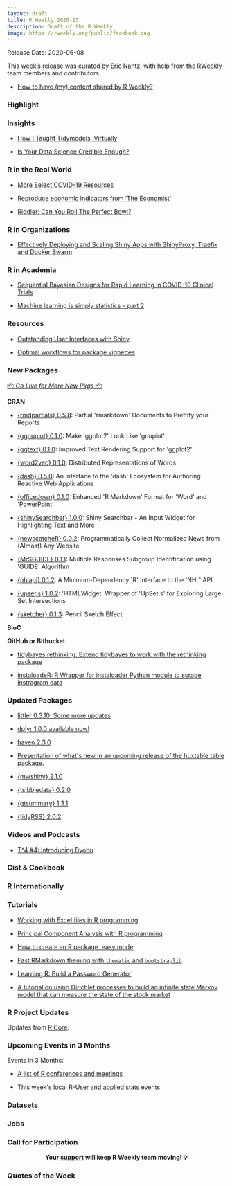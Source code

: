 ```yaml
---
layout: draft
title: R Weekly 2020-23
description: Draft of the R Weekly
image: https://rweekly.org/public/facebook.png
---
```


Release Date: 2020-06-08

This week’s release was curated by [Eric Nantz](https://twitter.com/theRcast), with help from the RWeekly team members and contributors.

+ [How to have (my) content shared by R Weekly?](https://github.com/rweekly/rweekly.org#how-to-have-my-content-shared-by-r-weekly)


###  Highlight



### Insights

+ [How I Taught Tidymodels, Virtually](https://alison.rbind.io/post/2020-06-02-tidymodels-virtually/)

+ [Is Your Data Science Credible Enough?](https://blog.rstudio.com/2020/06/02/is-your-data-science-credible-enough/)

### R in the Real World

+ [More Select COVID-19 Resources](https://rviews.rstudio.com/2020/06/03/more-select-covid-19-resources/)

+ [Reproduce economic indicators from ‘The Economist’](https://macro.cepremap.fr/article/2020-06/economic-indicators/)

+ [Riddler: Can You Roll The Perfect Bowl?](https://joshuacook.netlify.app/post/riddler-perfect-bowl/)

###  R in Organizations

+ [Effectively Deploying and Scaling Shiny Apps with ShinyProxy, Traefik and Docker Swarm](https://www.databentobox.com/2020/05/31/shinyproxy-with-docker-swarm/)

###  R in Academia

+ [Sequential Bayesian Designs for Rapid Learning in COVID-19 Clinical Trials](https://fharrell.com/talk/seqbayes/)

+ [Machine learning is simply statistics – part 2](https://eranraviv.com/machine-learning-simply-statistics-part-2/)

###  Resources

+ [Outstanding User Interfaces with Shiny](https://divadnojnarg.github.io/outstanding-shiny-ui)

+ [Optimal workflows for package vignettes](https://blog.r-hub.io/2020/06/03/vignettes/)

###  New Packages

<p class="added-hostname"><a href="https://rweekly.org/live" target="_blank" class="externalLink">📦 <i>Go Live for More New Pkgs</i> 📦</a></p>

**CRAN**

+ [{rmdpartials} 0.5.8](https://cran.r-project.org/package=rmdpartials): Partial 'rmarkdown' Documents to Prettify your Reports

+ [{ggnuplot} 0.1.0](https://cran.r-project.org/package=ggnuplot): Make 'ggplot2' Look Like 'gnuplot'

+ [{ggtext} 0.1.0](https://cran.r-project.org/package=ggtext): Improved Text Rendering Support for 'ggplot2'

+ [{word2vec} 0.1.0](https://cran.r-project.org/package=word2vec): Distributed Representations of Words

+ [{dash} 0.5.0](https://cran.r-project.org/package=dash): An Interface to the 'dash' Ecosystem for Authoring Reactive Web Applications

+ [{officedown} 0.1.0](https://cran.r-project.org/package=officedown): Enhanced 'R Markdown' Format for 'Word' and 'PowerPoint'

+ [{shinySearchbar} 1.0.0](https://cran.r-project.org/package=shinySearchbar): Shiny Searchbar - An Input Widget for Highlighting Text and More

+ [{newscatcheR} 0.0.2](https://cran.r-project.org/package=newscatcheR): Programmatically Collect Normalized News from (Almost) Any
Website

+ [{MrSGUIDE} 0.1.1](https://cran.r-project.org/package=MrSGUIDE): Multiple Responses Subgroup Identification using 'GUIDE'
Algorithm

+ [{nhlapi} 0.1.2](https://cran.r-project.org/package=nhlapi): A Minimum-Dependency 'R' Interface to the 'NHL' API

+ [{upsetjs} 1.0.2](https://cran.r-project.org/package=upsetjs): 'HTMLWidget' Wrapper of 'UpSet.s' for Exploring Large Set
Intersections

+ [{sketcher} 0.1.3](https://cran.r-project.org/package=sketcher): Pencil Sketch Effect

**BioC**



**GitHub or Bitbucket**

+ [tidybayes.rethinking: Extend tidybayes to work with the rethinking package](https://mjskay.github.io/tidybayes.rethinking/index.html)

+ [instaloadeR: R Wrapper for instaloader Python module to scrape instragram data](https://github.com/favstats/instaloadeR)

### Updated Packages

+ [littler 0.3.10: Some more updates](http://dirk.eddelbuettel.com/blog/2020/06/03#littler-0.3.10)

+ [dplyr 1.0.0 available now!](https://www.tidyverse.org/blog/2020/06/dplyr-1-0-0/)

+ [haven 2.3.0](https://www.tidyverse.org/blog/2020/06/haven-2-3-0/)

+ [Presentation of what's new in an upcoming release of the huxtable table package.](https://hughjonesd.github.io/whats-new-in-huxtable-5.0.0.html)

+ [{mwshiny} 2.1.0](https://cran.r-project.org/package=mwshiny)

+ [{tsibbledata} 0.2.0](https://cran.r-project.org/package=tsibbledata)

+ [{gtsummary} 1.3.1](https://cran.r-project.org/package=gtsummary)

+ [{tidyRSS} 2.0.2](https://cran.r-project.org/package=tidyRSS)

###  Videos and Podcasts

+ [T^4 #4: Introducing Byobu](http://dirk.eddelbuettel.com/blog/2020/05/31#004_byobu_intro)

### Gist & Cookbook



### R Internationally



###  Tutorials

+ [Working with Excel files in R programming](https://www.geeksforgeeks.org/working-with-excel-files-in-r-programming/)

+ [Principal Component Analysis with R programming](https://www.geeksforgeeks.org/principal-component-analysis-with-r-programming/)

+ [How to create an R package, easy mode](https://www.amitkohli.com/2020/01/07/2020-01-07-how-to-create-an-r-package-my-way/)

+ [Fast RMarkdown theming with `thematic` and `bootstraplib`](https://www.tillac-data.com/2020-fast-rmd-theming-with-thematic-and-bootstraplib/)

+ [Learning R: Build a Password Generator](https://blog.ephorie.de/learning-r-build-a-password-generator)

+ [A tutorial on using Dirichlet processes to build an infinite state Markov model that can measure the state of the stock market](http://dm13450.github.io/2020/06/03/State-of-the-Market.html)

<!--<div class="post-more-begin></div><div class="post-more-end"></div>-->

###  R Project Updates

Updates from [R Core](http://developer.r-project.org/blosxom.cgi/R-devel/NEWS):


###  Upcoming Events in 3 Months

Events in 3 Months:


+ [A list of R conferences and meetings](https://jumpingrivers.github.io/meetingsR/events.html)

+ [This week's local R-User and applied stats events](https://community.rstudio.com/c/irl)


### Datasets

### Jobs




###  Call for Participation


<p class="hide-support added-hostname support-rweekly" style="text-align: center;font-weight: bold;">Your <a class="non-visited externalLink" href="https://www.patreon.com/rweekly" onclick="pas(this)">support</a> will keep R Weekly team moving! 💡</p>

###  Quotes of the Week
